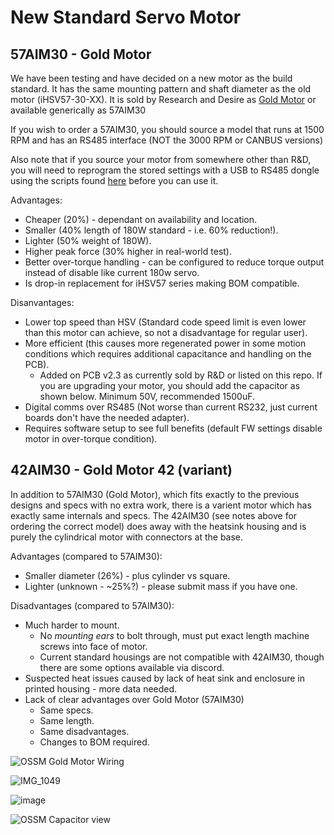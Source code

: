 # New Standard Servo Motor

## 57AIM30 - Gold Motor

We have been testing and have decided on a new motor as the build standard. It has the same mounting pattern and shaft diameter as the old motor (iHSV57-30-XX).
It is sold by Research and Desire as [Gold Motor](https://www.researchanddesire.com/products/ossm-motor-gold-motor) or available generically as 57AIM30

If you wish to order a 57AIM30, you should source a model that runs at 1500 RPM and has an RS485 interface (NOT the 3000 RPM or CANBUS versions)

Also note that if you source your motor from somewhere other than R&D, you will need to reprogram the stored settings with a USB to RS485 dongle using the scripts found [here](https://github.com/KinkyMakers/OSSM-hardware/tree/master/Hardware/Servo%20Tools/Gold%20Motor) before you can use it.

Advantages:

- Cheaper (20%) - dependant on availability and location.
- Smaller (40% length of 180W standard - i.e. 60% reduction!).
- Lighter (50% weight of 180W).
- Higher peak force (30% higher in real-world test).
- Better over-torque handling - can be configured to reduce torque output instead of disable like current 180w servo.
- Is drop-in replacement for iHSV57 series making BOM compatible.

Disanvantages:

- Lower top speed than HSV (Standard code speed limit is even lower than this motor can achieve, so not a disadvantage for regular user).
- More efficient (this causes more regenerated power in some motion conditions which requires additional capacitance and handling on the PCB).
  - Added on PCB v2.3 as currently sold by R&D or listed on this repo. If you are upgrading your motor, you should add the capacitor as shown below. Minimum 50V, recommended 1500uF.
- Digital comms over RS485 (Not worse than current RS232, just current boards don't have the needed adapter).
- Requires software setup to see full benefits (default FW settings disable motor in over-torque condition).

## 42AIM30 - Gold Motor 42 (variant)

In addition to 57AIM30 (Gold Motor), which fits exactly to the previous designs and specs with no extra work, there is a varient motor which has exactly same internals and specs.
The 42AIM30 (see notes above for ordering the correct model) does away with the heatsink housing and is purely the cylindrical motor with connectors at the base.

Advantages (compared to 57AIM30):

- Smaller diameter (26%) - plus cylinder vs square.
- Lighter (unknown - ~25%?) - please submit mass if you have one.

Disadvantages (compared to 57AIM30):

- Much harder to mount.
  - No _mounting ears_ to bolt through, must put exact length machine screws into face of motor.
  - Current standard housings are not compatible with 42AIM30, though there are some options available via discord.
- Suspected heat issues caused by lack of heat sink and enclosure in printed housing - more data needed.
- Lack of clear advantages over Gold Motor (57AIM30)
  - Same specs.
  - Same length.
  - Same disadvantages.
  - Changes to BOM required.

![OSSM Gold Motor Wiring](https://github.com/KinkyMakers/OSSM-hardware/assets/12459679/10072632-6e04-495e-b95d-b963d1662924)

![IMG_1049](https://github.com/KinkyMakers/OSSM-hardware/assets/12459679/7bec39aa-364f-446a-8b29-4f9390e9d71e)

![image](https://github.com/KinkyMakers/OSSM-hardware/assets/12459679/37d83251-a305-4a17-a2c6-f16c2b8f5547)

![OSSM Capacitor view](https://github.com/KinkyMakers/OSSM-hardware/assets/12459679/edfe7a90-74a8-4c3e-a55a-6b22099aafb8)
